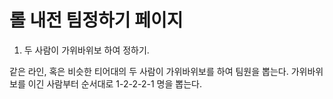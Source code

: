 # 롤 내전 팀정하기 페이지

1. 두 사람이 가위바위보 하여 정하기. <br />

같은 라인, 혹은 비슷한 티어대의 두 사람이 가위바위보를 하여 팀원을 뽑는다.
가위바위보를 이긴 사람부터 순서대로 1-2-2-2-1 명을 뽑는다.  
